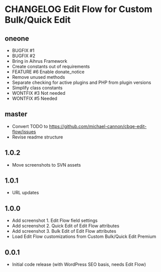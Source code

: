 # CHANGELOG Edit Flow for Custom Bulk/Quick Edit

## oneone
* BUGFIX #1
* BUGFIX #2
* Bring in Aihrus Framework
* Create constants out of requirements
* FEATURE #6 Enable donate_notice
* Remove unused methods
* Separate checking for active plugins and PHP from plugin versions
* Simplify class constants
* WONTFIX #3 Not needed
* WONTFIX #5 Needed

## master
* Convert TODO to https://github.com/michael-cannon/cbqe-edit-flow/issues
* Revise readme structure

## 1.0.2
* Move screenshots to SVN assets

## 1.0.1
* URL updates

## 1.0.0
* Add screenshot 1. Edit Flow field settings
* Add screenshot 2. Quick Edit of Edit Flow attributes
* Add screenshot 3. Bulk Edit of Edit Flow attributes
* Load Edit Flow customizations from Custom Bulk/Quick Edit Premium

## 0.0.1
* Initial code release (with WordPress SEO basis, needs Edit Flow)